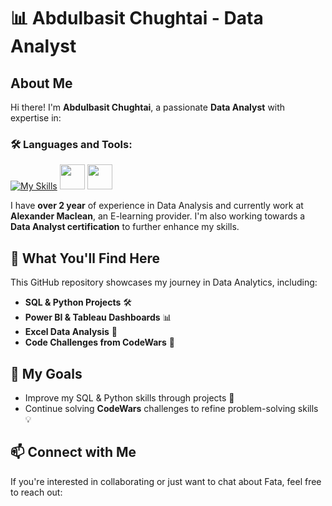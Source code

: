# 📊 Abdulbasit Chughtai - Data Analyst

## About Me
Hi there! I'm **Abdulbasit Chughtai**, a passionate **Data Analyst** with expertise in:

### 🛠️ Languages and Tools:
[![My Skills](https://skillicons.dev/icons?i=python,mysql,postgres,vscode,notion,github)](https://skillicons.dev) 
<img src="https://upload.wikimedia.org/wikipedia/commons/c/cf/New_Power_BI_Logo.svg" width="40"/>
<img src="https://www.logo.wine/logo/Microsoft_Excel" width="40"/>





I have **over 2 year** of experience in Data Analysis and currently work at **Alexander Maclean**, an E-learning provider. I'm also working towards a **Data Analyst certification** to further enhance my skills. 

## 🚀 What You'll Find Here
This GitHub repository showcases my journey in Data Analytics, including:

- **SQL & Python Projects** 🛠️
- **Power BI & Tableau Dashboards** 📊
- **Excel Data Analysis** 📑
- **Code Challenges from CodeWars** 🎯

## 🎯 My Goals
- Improve my SQL & Python skills through projects 🚀
- Continue solving **CodeWars** challenges to refine problem-solving skills 💡

## 📫 Connect with Me
If you're interested in collaborating or just want to chat about Fata, feel free to reach out:

